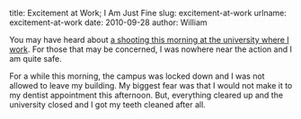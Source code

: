 title: Excitement at Work; I Am Just Fine
slug: excitement-at-work
urlname: excitement-at-work
date: 2010-09-28
author: William

You may have heard about [a shooting this morning at the university where I
work][a]. For those that may be concerned, I was nowhere near the action and I
am quite safe.

For a while this morning, the campus was locked down and I was not allowed to
leave my building. My biggest fear was that I would not make it to my dentist
appointment this afternoon. But, everything cleared up and the university closed
and I got my teeth cleaned after all.

[a]: http://www.cnn.com/2010/CRIME/09/28/texas.university.shooting/
